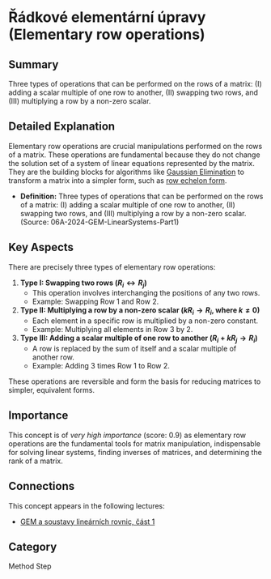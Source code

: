 # Řádkové elementární úpravy (Elementary row operations)

## Summary
Three types of operations that can be performed on the rows of a matrix: (I) adding a scalar multiple of one row to another, (II) swapping two rows, and (III) multiplying a row by a non-zero scalar.

## Detailed Explanation
Elementary row operations are crucial manipulations performed on the rows of a matrix. These operations are fundamental because they do not change the solution set of a system of linear equations represented by the matrix. They are the building blocks for algorithms like [Gaussian Elimination](#mc_gaussova-eliminační-metoda-gem) to transform a matrix into a simpler form, such as [row echelon form](#mc_horní-blokový-tvar-matice-upper-block-form-matrix).

*   **Definition:** Three types of operations that can be performed on the rows of a matrix: (I) adding a scalar multiple of one row to another, (II) swapping two rows, and (III) multiplying a row by a non-zero scalar. (Source: 06A-2024-GEM-LinearSystems-Part1)

## Key Aspects
There are precisely three types of elementary row operations:
1.  **Type I: Swapping two rows ($R_i \leftrightarrow R_j$)**
    *   This operation involves interchanging the positions of any two rows.
    *   Example: Swapping Row 1 and Row 2.
2.  **Type II: Multiplying a row by a non-zero scalar ($k R_i \to R_i$, where $k \neq 0$)**
    *   Each element in a specific row is multiplied by a non-zero constant.
    *   Example: Multiplying all elements in Row 3 by 2.
3.  **Type III: Adding a scalar multiple of one row to another ($R_i + k R_j \to R_i$)**
    *   A row is replaced by the sum of itself and a scalar multiple of another row.
    *   Example: Adding 3 times Row 1 to Row 2.

These operations are reversible and form the basis for reducing matrices to simpler, equivalent forms.

## Importance
This concept is of *very high importance* (score: 0.9) as elementary row operations are the fundamental tools for matrix manipulation, indispensable for solving linear systems, finding inverses of matrices, and determining the rank of a matrix.

## Connections
This concept appears in the following lectures:
*   [GEM a soustavy lineárních rovnic, část 1](06A-2024-GEM-LinearSystems-Part1)

## Category
Method Step